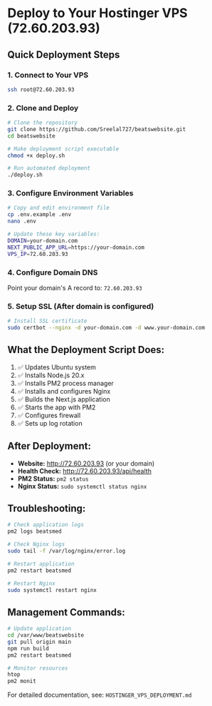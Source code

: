 # Deploy to Your Hostinger VPS (72.60.203.93)

## Quick Deployment Steps

### 1. Connect to Your VPS
```bash
ssh root@72.60.203.93
```

### 2. Clone and Deploy
```bash
# Clone the repository
git clone https://github.com/Sreelal727/beatswebsite.git
cd beatswebsite

# Make deployment script executable
chmod +x deploy.sh

# Run automated deployment
./deploy.sh
```

### 3. Configure Environment Variables
```bash
# Copy and edit environment file
cp .env.example .env
nano .env

# Update these key variables:
DOMAIN=your-domain.com
NEXT_PUBLIC_APP_URL=https://your-domain.com
VPS_IP=72.60.203.93
```

### 4. Configure Domain DNS
Point your domain's A record to: `72.60.203.93`

### 5. Setup SSL (After domain is configured)
```bash
# Install SSL certificate
sudo certbot --nginx -d your-domain.com -d www.your-domain.com
```

## What the Deployment Script Does:

1. ✅ Updates Ubuntu system
2. ✅ Installs Node.js 20.x
3. ✅ Installs PM2 process manager
4. ✅ Installs and configures Nginx
5. ✅ Builds the Next.js application
6. ✅ Starts the app with PM2
7. ✅ Configures firewall
8. ✅ Sets up log rotation

## After Deployment:

- **Website:** http://72.60.203.93 (or your domain)
- **Health Check:** http://72.60.203.93/api/health
- **PM2 Status:** `pm2 status`
- **Nginx Status:** `sudo systemctl status nginx`

## Troubleshooting:

```bash
# Check application logs
pm2 logs beatsmed

# Check Nginx logs
sudo tail -f /var/log/nginx/error.log

# Restart application
pm2 restart beatsmed

# Restart Nginx
sudo systemctl restart nginx
```

## Management Commands:

```bash
# Update application
cd /var/www/beatswebsite
git pull origin main
npm run build
pm2 restart beatsmed

# Monitor resources
htop
pm2 monit
```

For detailed documentation, see: `HOSTINGER_VPS_DEPLOYMENT.md`